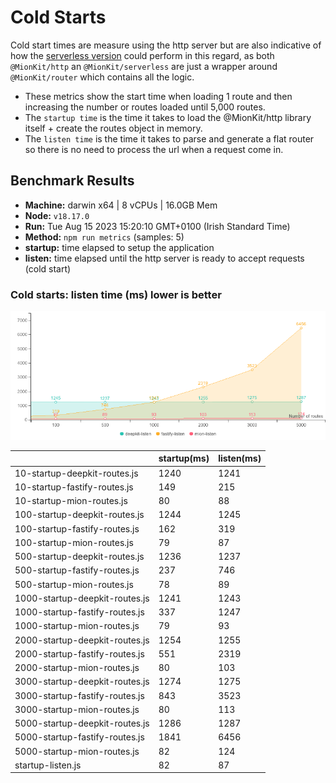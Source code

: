 # Cold Starts

Cold start times are measure using the http server but are also indicative of how the [serverless version](https://github.com/MionKit/mion/tree/master/packages/serverless) could perform in this regard, as both `@MionKit/http` an `@MionKit/serverless` are just a wrapper around `@MionKit/router` which contains all the logic.

- These metrics show the start time when loading 1 route and then increasing the number or routes loaded until 5,000 routes.
- The `startup time` is the time it takes to load the @MionKit/http library itself + create the routes object in memory.
- The `listen time` is the time it takes to parse and generate a flat router so there is no need to process the url when a request come in.

## Benchmark Results
* __Machine:__ darwin x64 | 8 vCPUs | 16.0GB Mem
* __Node:__ `v18.17.0`
* __Run:__ Tue Aug 15 2023 15:20:10 GMT+0100 (Irish Standard Time)
* __Method:__ `npm run metrics` (samples: 5)
* __startup:__ time elapsed to setup the application
* __listen:__ time elapsed until the http server is ready to accept requests (cold start)

### Cold starts:  listen time (ms) lower is better 

![benchmarks](assets/public/charts/cold-starts.png)



  | | startup(ms) | listen(ms) |
  |-| -           | -          |
| 10-startup-deepkit-routes.js | 1240 | 1241 |
| 10-startup-fastify-routes.js | 149 | 215 |
| 10-startup-mion-routes.js | 80 | 88 |
| 100-startup-deepkit-routes.js | 1244 | 1245 |
| 100-startup-fastify-routes.js | 162 | 319 |
| 100-startup-mion-routes.js | 79 | 87 |
| 500-startup-deepkit-routes.js | 1236 | 1237 |
| 500-startup-fastify-routes.js | 237 | 746 |
| 500-startup-mion-routes.js | 78 | 89 |
| 1000-startup-deepkit-routes.js | 1241 | 1243 |
| 1000-startup-fastify-routes.js | 337 | 1247 |
| 1000-startup-mion-routes.js | 79 | 93 |
| 2000-startup-deepkit-routes.js | 1254 | 1255 |
| 2000-startup-fastify-routes.js | 551 | 2319 |
| 2000-startup-mion-routes.js | 80 | 103 |
| 3000-startup-deepkit-routes.js | 1274 | 1275 |
| 3000-startup-fastify-routes.js | 843 | 3523 |
| 3000-startup-mion-routes.js | 80 | 113 |
| 5000-startup-deepkit-routes.js | 1286 | 1287 |
| 5000-startup-fastify-routes.js | 1841 | 6456 |
| 5000-startup-mion-routes.js | 82 | 124 |
| startup-listen.js | 82 | 87 |
